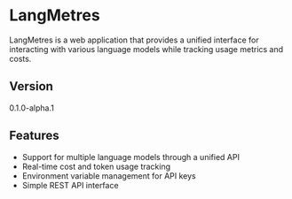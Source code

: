 # LangMetres

LangMetres is a web application that provides a unified interface for interacting with various language models while tracking usage metrics and costs.

## Version

0.1.0-alpha.1

## Features

- Support for multiple language models through a unified API
- Real-time cost and token usage tracking
- Environment variable management for API keys
- Simple REST API interface
